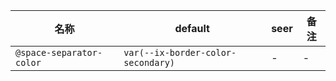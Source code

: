 | 名称 | default | seer | 备注 |
| --- | --- | --- | --- |
| `@space-separator-color` | `var(--ix-border-color-secondary)` | - | - |
